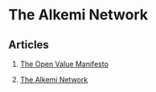 # The Alkemi Network

## Articles

 1. [The Open Value Manifesto](https://github.com/project-alkemi/the-alkemi-network/blob/master/The%20Open%20Value%20Manifesto.md)
 
 2. [The Alkemi Network](https://github.com/project-alkemi/the-alkemi-network/blob/master/The%20Alkemi%20Network.md)
